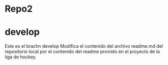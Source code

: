 # Repo2

# develop
Este es el brachn develop
 Modifica el contenido del archivo readme.md del repositorio local por el contenido del readme provisto en el proyecto de la liga de hockey.

